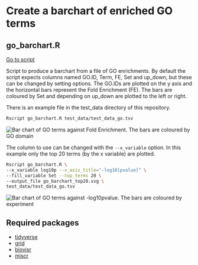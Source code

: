 # Create a barchart of enriched GO terms

## go_barchart.R

[Go to script](../../go_barchart.R)

Script to produce a barchart from a file of GO enrichments. By default
the script expects columns named GO.ID, Term, FE, Set and up_down, but
these can be changed by setting options. The GO.IDs are plotted on the y
axis and the horizontal bars represent the Fold Enrichment (FE). The
bars are coloured by Set and depending on up_down are plotted to the
left or right.

There is an example file in the test_data directory of this repository.

``` bash
Rscript go_barchart.R test_data/test_data_go.tsv
```

![Bar chart of GO terms against Fold Enrichment. The bars are coloured
by GO domain](go-barchart.png "Default GO bar chart")

The column to use can be changed with the `--x_variable` option. In this
example only the top 20 terms (by the x variable) are plotted.

``` bash
Rscript go_barchart.R \
--x_variable log10p --x_axis_title="-log10[pvalue]" \
--fill_variable Set --top_terms 20 \
--output_file go_barchart_top20.svg \
test_data/test_data_go.tsv
```

![Bar chart of GO terms against -log10pvalue. The bars are coloured by
experiment](go-barchart-top20.png "GO bar chart of top 20 terms by -log10p")

## Required packages

- [tidyverse](https://www.tidyverse.org/)
- [grid](https://www.tidyverse.org/)
- [biovisr](https://github.com/richysix/biovisr)
- [miscr](https://github.com/richysix/miscr)
